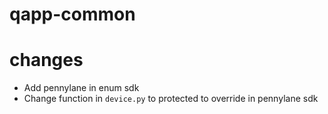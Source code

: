 # qapp-common

# changes
- Add pennylane in enum sdk
- Change function in `device.py` to protected to override in pennylane sdk


